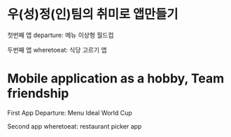 # 우(성)정(인)팀의 취미로 앱만들기

첫번째 앱 departure: 메뉴 이상형 월드컵

두번째 앱 wheretoeat: 식당 고르기 앱


# Mobile application as a hobby, Team friendship

First App Departure: Menu Ideal World Cup

Second app wheretoeat: restaurant picker app
